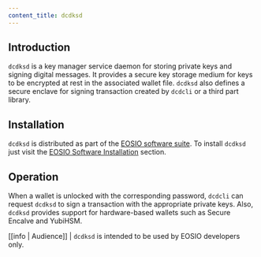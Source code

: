 ```yaml
---
content_title: dcdksd
---
```


## Introduction

`dcdksd` is a key manager service daemon for storing private keys and signing digital messages. It provides a secure key storage medium for keys to be encrypted at rest in the associated wallet file. `dcdksd` also defines a secure enclave for signing transaction created by `dcdcli` or a third part library.

## Installation

`dcdksd` is distributed as part of the [EOSIO software suite](https://github.com/EOSIO/eos/blob/master/README.md). To install `dcdksd` just visit the [EOSIO Software Installation](../00_install/index.md) section.

## Operation

When a wallet is unlocked with the corresponding password, `dcdcli` can request `dcdksd` to sign a transaction with the appropriate private keys. Also, `dcdksd` provides support for hardware-based wallets such as Secure Encalve and YubiHSM.

[[info | Audience]]
| `dcdksd` is intended to be used by EOSIO developers only.
